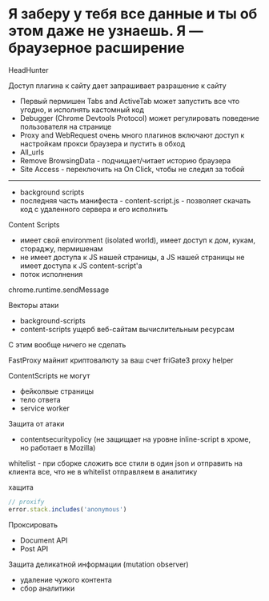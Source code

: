 #  Я заберу у тебя все данные и ты об этом даже не узнаешь. Я — браузерное расширение

HeadHunter

Доступ плагина к сайту дает запрашивает разрашение к сайту

- Первый пермишен Tabs and ActiveTab может запустить все что угодно, и исполнять кастомный код
- Debugger (Chrome Devtools Protocol) может регулировать поведение пользователя на странице
- Proxy and WebRequest очень много плагинов включают доступ к настройкам прокси браузера и пустить в обход
- All_urls
- Remove BrowsingData - подчищает/читает историю браузера
- Site Access - переключить на On Click, чтобы не следил за тобой
---
- background scripts
- последняя часть манифеста - content-script.js - позволяет скачать код с удаленного сервера и его исполнить

Content Scripts
- имеет свой environment (isolated world), имеет доступ к дом, кукам, стораджу, пермишенам 
- не имеет доступа к JS нашей страницы, а JS нашей страницы не имеет доступа к JS content-script'а
- поток исполнения

chrome.runtime.sendMessage

Векторы атаки
- background-scripts
- content-scripts
ущерб веб-сайтам
вычислительным ресурсам

С этим вообще ничего не сделать

FastProxy майнит криптовалюту за ваш счет
friGate3 proxy helper

ContentScripts не могут
- фейколвые страницы
- тело ответа 
- service worker

Защита от атаки
- contentsecuritypolicy (не защищает на уровне inline-script в хроме, но работает в Mozilla)

whitelist - при сборке сложить все стили в один json и отправить на клиента
все, что не в whitelist отправляем в аналитику

хащита
```js
// proxify
error.stack.includes('anonymous')
```

Проксировать
- Document API
- Post API

Защита деликатной информации (mutation observer)
- удаление чужого контента
- сбор аналитики
